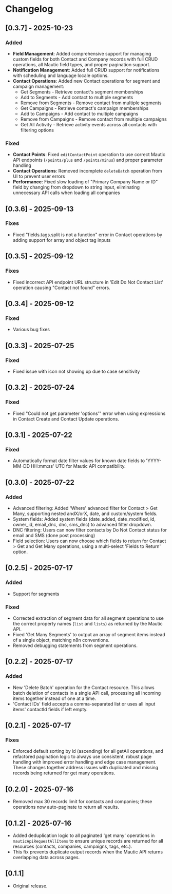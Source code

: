 # Changelog


## [0.3.7] - 2025-10-23
### Added
- **Field Management**: Added comprehensive support for managing custom fields for both Contact and Company records with full CRUD operations, all Mautic field types, and proper pagination support.
- **Notification Management**: Added full CRUD support for notifications with scheduling and language locale options.
- **Contact Operations**: Added new Contact operations for segment and campaign management:
  - Get Segments - Retrieve contact's segment memberships
  - Add to Segments - Add contact to multiple segments
  - Remove from Segments - Remove contact from multiple segments
  - Get Campaigns - Retrieve contact's campaign memberships
  - Add to Campaigns - Add contact to multiple campaigns
  - Remove from Campaigns - Remove contact from multiple campaigns
  - Get All Activity - Retrieve activity events across all contacts with filtering options

### Fixed
- **Contact Points**: Fixed `editContactPoint` operation to use correct Mautic API endpoints (`/points/plus` and `/points/minus`) and proper parameter handling
- **Contact Operations**: Removed incomplete `deleteBatch` operation from UI to prevent user errors
- **Performance**: Fixed slow loading of "Primary Company Name or ID" field by changing from dropdown to string input, eliminating unnecessary API calls when loading all companies


## [0.3.6] - 2025-09-13
### Fixes
- Fixed "fields.tags.split is not a function" error in Contact operations by adding support for array and object tag inputs 

## [0.3.5] - 2025-09-12
### Fixes
- Fixed incorrect API endpoint URL structure in 'Edit Do Not Contact List' operation causing "Contact not found" errors.

## [0.3.4] - 2025-09-12
### Fixed
- Various bug fixes

## [0.3.3] - 2025-07-25
### Fixed
- Fixed issue with icon not showing up due to case sensitivity

## [0.3.2] - 2025-07-24
### Fixed
- Fixed "Could not get parameter 'options'" error when using expressions in Contact Create and Contact Update operations.

## [0.3.1] - 2025-07-22
### Fixed
- Automatically format date filter values for known date fields to 'YYYY-MM-DD HH:mm:ss' UTC for Mautic API compatibility.

## [0.3.0] - 2025-07-22
### Added
- Advanced filtering: Added 'Where' advanced filter for Contact > Get Many, supporting nested andX/orX, date, and custom/system fields.
- System fields: Added system fields (date_added, date_modified, id, owner_id, email_dnc, dnc, sms_dnc) to advanced filter dropdown.
- DNC filtering: Users can now filter contacts by Do Not Contact status for email and SMS (done post processing)
- Field selection: Users can now choose which fields to return for Contact > Get and Get Many operations, using a multi-select 'Fields to Return' option.

## [0.2.5] - 2025-07-17
### Added
- Support for segments

### Fixed
- Corrected extraction of segment data for all segment operations to use the correct property names (`list` and `lists`) as returned by the Mautic API.
- Fixed 'Get Many Segments' to output an array of segment items instead of a single object, matching n8n conventions.
- Removed debugging statements from segment operations.

## [0.2.2] - 2025-07-17
### Added
- New 'Delete Batch' operation for the Contact resource. This allows batch deletion of contacts in a single API call, processing all incoming items together instead of one at a time.
- 'Contact IDs' field accepts a comma-separated list or uses all input items' contactId fields if left empty.

## [0.2.1] - 2025-07-17
### Fixes
- Enforced default sorting by id (ascending) for all getAll operations, and refactored pagination logic to always use consistent, robust page handling with improved error handling and edge case management. These changes together address issues with duplicated and missing records being returned for get many operations.

## [0.2.0] - 2025-07-16
- Removed max 30 records limit for contacts and companies; these operations now auto-paginate to return all results.

## [0.1.2] - 2025-07-16
- Added deduplication logic to all paginated 'get many' operations in `mauticApiRequestAllItems` to ensure unique records are returned for all resources (contacts, companies, campaigns, tags, etc.).
- This fix prevents duplicate output records when the Mautic API returns overlapping data across pages.

## [0.1.1]
- Original release. 
